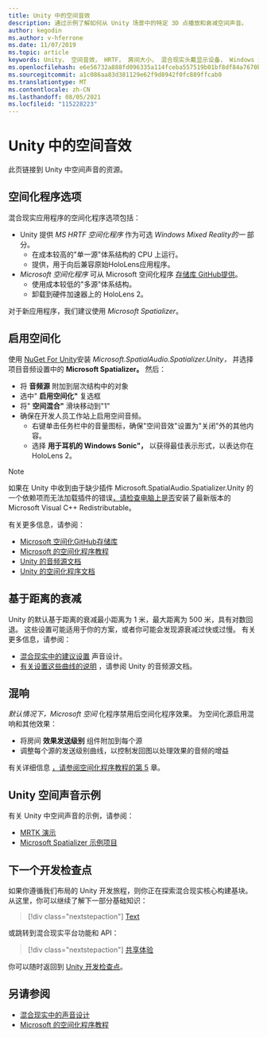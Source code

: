 ```yaml
---
title: Unity 中的空间音效
description: 通过示例了解如何从 Unity 场景中的特定 3D 点播放和衰减空间声音。
author: kegodin
ms.author: v-hferrone
ms.date: 11/07/2019
ms.topic: article
keywords: Unity， 空间音效， HRTF， 房间大小， 混合现实头戴显示设备， Windows 混合现实头戴显示设备， 虚拟现实头戴显示设备， MRTK， 混合现实设备， 空间Toolkit， 混响
ms.openlocfilehash: e6e56732a888fd096335a114fceba557519b01bf8df84a7670b9265f46c75a34
ms.sourcegitcommit: a1c086aa83d381129e62f9d8942f0fc889ffcab0
ms.translationtype: MT
ms.contentlocale: zh-CN
ms.lasthandoff: 08/05/2021
ms.locfileid: "115228223"
---
```

# <a name="spatial-sound-in-unity"></a>Unity 中的空间音效

此页链接到 Unity 中空间声音的资源。

## <a name="spatializer-options"></a>空间化程序选项

混合现实应用程序的空间化程序选项包括：
* Unity 提供 *MS HRTF 空间化程序* 作为可选 *Windows Mixed Reality的一* 部分。
  * 在成本较高的"单一源"体系结构的 CPU 上运行。
  * 提供，用于向后兼容原始HoloLens应用程序。
* *Microsoft 空间化程序* 可从 Microsoft 空间化程序 [存储库 GitHub提供](https://github.com/microsoft/spatialaudio-unity)。
  * 使用成本较低的"多源"体系结构。
  * 卸载到硬件加速器上的 HoloLens 2。 

对于新应用程序，我们建议使用 *Microsoft Spatializer*。

## <a name="enable-spatialization"></a>启用空间化

使用 [NuGet For Unity](https://github.com/GlitchEnzo/NuGetForUnity/releases/latest)安装 _Microsoft.SpatialAudio.Spatializer.Unity，_ 并选择项目音频设置中的 **Microsoft Spatializer。** 然后：
* 将 **音频源** 附加到层次结构中的对象
* 选中" **启用空间化"** 复选框
* 将" **空间混合"** 滑块移动到"1"
* 确保在开发人员工作站上启用空间音频。 
    * 右键单击任务栏中的音量图标，确保"空间音效"设置为"关闭"外的其他内容。 
    * 选择 **用于耳机的 Windows Sonic"，** 以获得最佳表示形式，以表达你在HoloLens 2。

>[!NOTE]
>如果在 Unity 中收到由于缺少插件 Microsoft.SpatialAudio.Spatializer.Unity 的一个依赖项而无法加载插件的错误[，请检查电脑上是否](https://support.microsoft.com/en-us/help/2977003/the-latest-supported-visual-c-downloads)安装了最新版本的 Microsoft Visual C++ Redistributable。

有关更多信息，请参阅：
* [Microsoft 空间化GitHub存储库](https://github.com/microsoft/spatialaudio-unity)
* [Microsoft 的空间化程序教程](tutorials/unity-spatial-audio-ch1.md)
* [Unity 的音频源文档](https://docs.unity3d.com/2019.3/Documentation/Manual/class-AudioSource.html)
* [Unity 的空间化程序文档](https://docs.unity3d.com/Manual/VRAudioSpatializer.html)

## <a name="distance-based-attenuation"></a>基于距离的衰减

Unity 的默认基于距离的衰减最小距离为 1 米，最大距离为 500 米，具有对数回退。 这些设置可能适用于你的方案，或者你可能会发现源衰减过快或过慢。 有关更多信息，请参阅：
* [混合现实中的建议设置](../../design/spatial-sound-design.md) 声音设计。
* [有关设置这些曲线的说明](https://docs.unity3d.com/2019.3/Documentation/Manual/class-AudioSource.html) ，请参阅 Unity 的音频源文档。

## <a name="reverb"></a>混响

_默认情况下，Microsoft 空间_ 化程序禁用后空间化程序效果。 为空间化源启用混响和其他效果：
* 将房间 **效果发送级别** 组件附加到每个源
* 调整每个源的发送级别曲线，以控制发回图以处理效果的音频的增益

有关详细信息 [，请参阅空间化程序教程的第 5](tutorials/unity-spatial-audio-ch5.md) 章。

## <a name="unity-spatial-sound-examples"></a>Unity 空间声音示例

有关 Unity 中空间声音的示例，请参阅：
* [MRTK 演示](https://github.com/microsoft/MixedRealityToolkit-Unity/tree/mrtk_release/Assets/MixedRealityToolkit.Examples/Demos/Audio)
* [Microsoft Spatializer 示例项目](https://github.com/microsoft/spatialaudio-unity/tree/master/Samples/MicrosoftSpatializerSample)

## <a name="next-development-checkpoint"></a>下一个开发检查点

如果你遵循我们布局的 Unity 开发旅程，则你正在探索混合现实核心构建基块。 从这里，你可以继续了解下一部分基础知识：

> [!div class="nextstepaction"]
> [Text](text-in-unity.md)

或跳转到混合现实平台功能和 API：

> [!div class="nextstepaction"]
> [共享体验](shared-experiences-in-unity.md)

你可以随时返回到 [Unity 开发检查点](unity-development-overview.md#2-core-building-blocks)。

## <a name="see-also"></a>另请参阅

* [混合现实中的声音设计](../../design/spatial-sound-design.md)
* [Microsoft 的空间化程序教程](tutorials/unity-spatial-audio-ch1.md)
